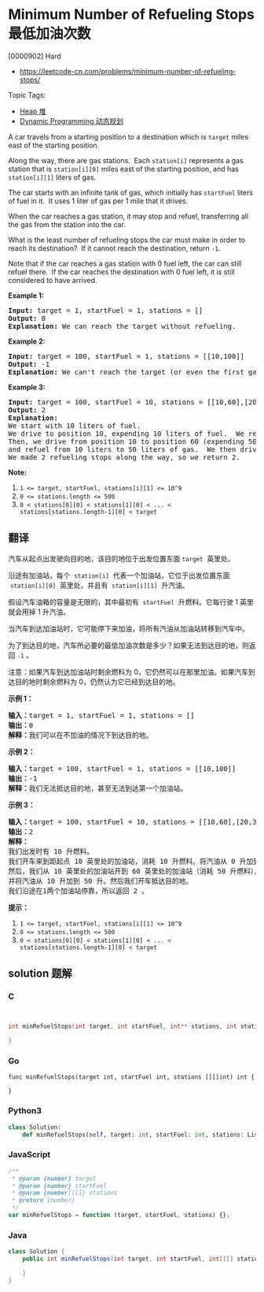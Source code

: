 # Minimum Number of Refueling Stops 最低加油次数

[0000902] Hard

- https://leetcode-cn.com/problems/minimum-number-of-refueling-stops/

Topic Tags:

- [Heap 堆](https://leetcode-cn.com/tag/heap/)
- [Dynamic Programming 动态规划](https://leetcode-cn.com/tag/dynamic-programming/)

A car travels from a starting position to a destination which is `target` miles east of the starting position.

Along the way, there are gas stations.  Each `station[i]` represents a gas station that is `station[i][0]` miles east of the starting position, and has `station[i][1]` liters of gas.

The car starts with an infinite tank of gas, which initially has `startFuel` liters of fuel in it.  It uses 1 liter of gas per 1 mile that it drives.

When the car reaches a gas station, it may stop and refuel, transferring all the gas from the station into the car.

What is the least number of refueling stops the car must make in order to reach its destination?  If it cannot reach the destination, return `-1`.

Note that if the car reaches a gas station with 0 fuel left, the car can still refuel there.  If the car reaches the destination with 0 fuel left, it is still considered to have arrived.

**Example 1:**

<pre><strong>Input: </strong>target = <span id="example-input-1-1">1</span>, startFuel = <span id="example-input-1-2">1</span>, stations = <span id="example-input-1-3">[]</span>
<strong>Output: </strong><span id="example-output-1">0</span>
<strong>Explanation: </strong>We can reach the target without refueling.
</pre>

**Example 2:**

<pre><strong>Input: </strong>target = <span id="example-input-2-1">100</span>, startFuel = <span id="example-input-2-2">1</span>, stations = <span id="example-input-2-3">[[10,100]]</span>
<strong>Output: </strong><span id="example-output-2">-1</span>
<strong>Explanation: </strong>We can't reach the target (or even the first gas station).
</pre>

**Example 3:**

<pre><strong>Input: </strong>target = <span id="example-input-3-1">100</span>, startFuel = <span id="example-input-3-2">10</span>, stations = <span id="example-input-3-3">[[10,60],[20,30],[30,30],[60,40]]</span>
<strong>Output: </strong><span id="example-output-3">2</span>
<strong>Explanation: </strong>
We start with 10 liters of fuel.
We drive to position 10, expending 10 liters of fuel.  We refuel from 0 liters to 60 liters of gas.
Then, we drive from position 10 to position 60 (expending 50 liters of fuel),
and refuel from 10 liters to 50 liters of gas.  We then drive to and reach the target.
We made 2 refueling stops along the way, so we return 2.
</pre>

**Note:**

1.  `1 <= target, startFuel, stations[i][1] <= 10^9`
2.  `0 <= stations.length <= 500`
3.  `0 < stations[0][0] < stations[1][0] < ... < stations[stations.length-1][0] < target`

## 翻译

汽车从起点出发驶向目的地，该目的地位于出发位置东面 `target`  英里处。

沿途有加油站，每个  `station[i]`  代表一个加油站，它位于出发位置东面  `station[i][0]`  英里处，并且有  `station[i][1]`  升汽油。

假设汽车油箱的容量是无限的，其中最初有  `startFuel`  升燃料。它每行驶 1 英里就会用掉 1 升汽油。

当汽车到达加油站时，它可能停下来加油，将所有汽油从加油站转移到汽车中。

为了到达目的地，汽车所必要的最低加油次数是多少？如果无法到达目的地，则返回 `-1` 。

注意：如果汽车到达加油站时剩余燃料为 0，它仍然可以在那里加油。如果汽车到达目的地时剩余燃料为 0，仍然认为它已经到达目的地。

**示例 1：**

<pre><strong>输入：</strong>target = 1, startFuel = 1, stations = []
<strong>输出：</strong>0
<strong>解释：</strong>我们可以在不加油的情况下到达目的地。
</pre>

**示例 2：**

<pre><strong>输入：</strong>target = 100, startFuel = 1, stations = [[10,100]]
<strong>输出：</strong>-1
<strong>解释：</strong>我们无法抵达目的地，甚至无法到达第一个加油站。
</pre>

**示例 3：**

<pre><strong>输入：</strong>target = 100, startFuel = 10, stations = [[10,60],[20,30],[30,30],[60,40]]
<strong>输出：</strong>2
<strong>解释：</strong>
我们出发时有 10 升燃料。
我们开车来到距起点 10 英里处的加油站，消耗 10 升燃料。将汽油从 0 升加到 60 升。
然后，我们从 10 英里处的加油站开到 60 英里处的加油站（消耗 50 升燃料），
并将汽油从 10 升加到 50 升。然后我们开车抵达目的地。
我们沿途在1两个加油站停靠，所以返回 2 。
</pre>

**提示：**

1.  `1 <= target, startFuel, stations[i][1] <= 10^9`
2.  `0 <= stations.length <= 500`
3.  `0 < stations[0][0] < stations[1][0] < ... < stations[stations.length-1][0] < target`

## solution 题解

### C

```c


int minRefuelStops(int target, int startFuel, int** stations, int stationsSize, int* stationsColSize){

}


```

### Go

```golang
func minRefuelStops(target int, startFuel int, stations [][]int) int {

}
```

### Python3

```python
class Solution:
    def minRefuelStops(self, target: int, startFuel: int, stations: List[List[int]]) -> int:

```

### JavaScript

```javascript
/**
 * @param {number} target
 * @param {number} startFuel
 * @param {number[][]} stations
 * @return {number}
 */
var minRefuelStops = function (target, startFuel, stations) {};
```

### Java

```java
class Solution {
    public int minRefuelStops(int target, int startFuel, int[][] stations) {

    }
}
```
